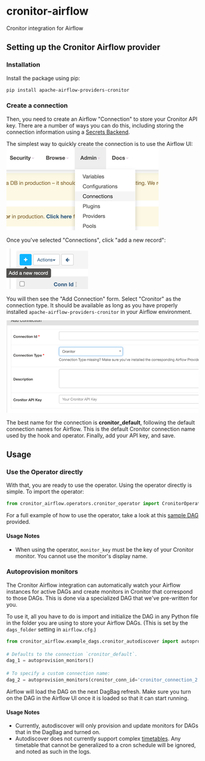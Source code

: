 # cronitor-airflow
Cronitor integration for Airflow



## Setting up the Cronitor Airflow provider

### Installation
Install the package using pip:

```bash
pip install apache-airflow-providers-cronitor
```

### Create a connection
Then, you need to create an Airflow "Connection" to store your Cronitor API key. There are a number of ways you can do this, including storing the connection information using a [Secrets Backend](https://airflow.apache.org/docs/apache-airflow/stable/security/secrets/secrets-backend/index.html#configuration).

The simplest way to quickly create the connection is to use the Airflow UI:
![img.png](static/img.png)
 
Once you've selected "Connections", click "add a new record":

![img_1.png](static/img_1.png)

You will then see the "Add Connection" form. Select "Cronitor" as the connection type. It should be available as long as you have properly installed `apache-airflow-providers-cronitor` in your Airflow environment.

![img_2.png](static/img_2.png)

The best name for the connection is **cronitor_default**, following the default connection names for Airflow. This is the default Cronitor connection name used by the hook and operator.
Finally, add your API key, and save.

## Usage
### Use the Operator directly

With that, you are ready to use the operator. Using the operator directly is simple. To import the operator:

```python
from cronitor_airflow.operators.cronitor_operator import CronitorOperator
```

For a full example of how to use the operator, take a look at this [sample DAG](examples/example_operator_dag.py) provided.

#### Usage Notes
* When using the operator, `monitor_key` must be the key of your Cronitor monitor. You cannot use the monitor's display name.

### Autoprovision monitors
The Cronitor Airflow integration can automatically watch your Airflow instances for active DAGs and create monitors in Cronitor that correspond to those DAGs. This is done via a specialized DAG that we've pre-written for you.

To use it, all you have to do is import and initialize the DAG in any Python file in the folder you are using to store your Airflow DAGs. (This is set by the `dags_folder` setting in `airflow.cfg`.)

```python
from cronitor_airflow.example_dags.cronitor_autodiscover import autoprovision_monitors

# Defaults to the connection `cronitor_default`.
dag_1 = autoprovision_monitors()

# To specify a custom connection name:
dag_2 = autoprovision_monitors(cronitor_conn_id='cronitor_connection_2')
```

Airflow will load the DAG on the next DagBag refresh. Make sure you turn on the DAG in the Airflow UI once it is loaded so that it can start running.

#### Usage Notes
* Currently, autodiscover will only provision and update monitors for DAGs that in the DagBag and turned on. 
* Autodiscover does not currently support complex [timetables](https://airflow.apache.org/docs/apache-airflow/stable/concepts/timetable.html). Any timetable that cannot be generalized to a cron schedule will be ignored, and noted as such in the logs.
